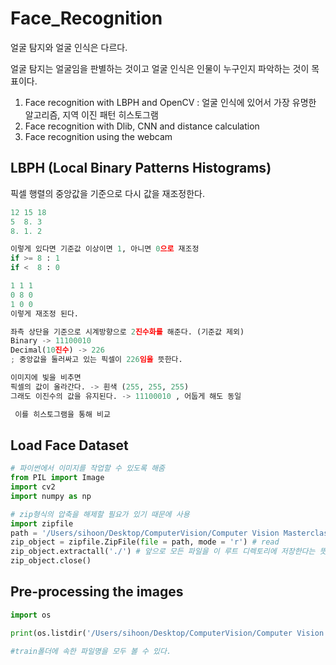 # Face_Recognition

얼굴 탐지와 얼굴 인식은 다르다.

얼굴 탐지는 얼굴임을 판별하는 것이고 얼굴 인식은 인물이 누구인지 파악하는 것이 목표이다.

1. Face recognition with LBPH and OpenCV : 얼굴 인식에 있어서 가장 유명한 알고리즘, 지역 이진 패턴 히스토그램
2. Face recognition with Dlib, CNN and distance calculation
3. Face recognition using the webcam

## LBPH (Local Binary Patterns Histograms)

픽셀 행렬의 중앙값을 기준으로 다시 값을 재조정한다.

```python
12 15 18
5  8. 3
8. 1. 2

이렇게 있다면 기준값 이상이면 1, 아니면 0으로 재조정
if >= 8 : 1
if <  8 : 0

1 1 1
0 8 0
1 0 0
이렇게 재조정 된다.

좌측 상단을 기준으로 시계방향으로 2진수화를 해준다. (기준값 제외)
Binary -> 11100010
Decimal(10진수) -> 226
; 중앙값을 둘러싸고 있는 픽셀이 226임을 뜻한다.

이미지에 빛을 비추면 
픽셀의 값이 올라간다. -> 흰색 (255, 255, 255)
그래도 이진수의 값을 유지된다. -> 11100010 , 어둡게 해도 동일

 이를 히스토그램을 통해 비교
```

## Load Face Dataset

```python
# 파이썬에서 이미지를 작업할 수 있도록 해줌
from PIL import Image
import cv2
import numpy as np

# zip형식의 압축을 해제할 필요가 있기 때문에 사용
import zipfile
path = '/Users/sihoon/Desktop/ComputerVision/Computer Vision Masterclass/Datasets/yalefaces.zip'
zip_object = zipfile.ZipFile(file = path, mode = 'r') # read
zip_object.extractall('./') # 앞으로 모든 파일을 이 루트 디렉토리에 저장한다는 뜻
zip_object.close()
```

## Pre-processing the images

```python
import os

print(os.listdir('/Users/sihoon/Desktop/ComputerVision/Computer Vision Masterclass/yalefaces/train'))

#train폴더에 속한 파일명을 모두 볼 수 있다.
```